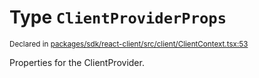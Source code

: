 # Type `ClientProviderProps`
<sub>Declared in [packages/sdk/react-client/src/client/ClientContext.tsx:53](https://github.com/dxos/dxos/blob/c996a34fe/packages/sdk/react-client/src/client/ClientContext.tsx#L53)</sub>


Properties for the ClientProvider.



